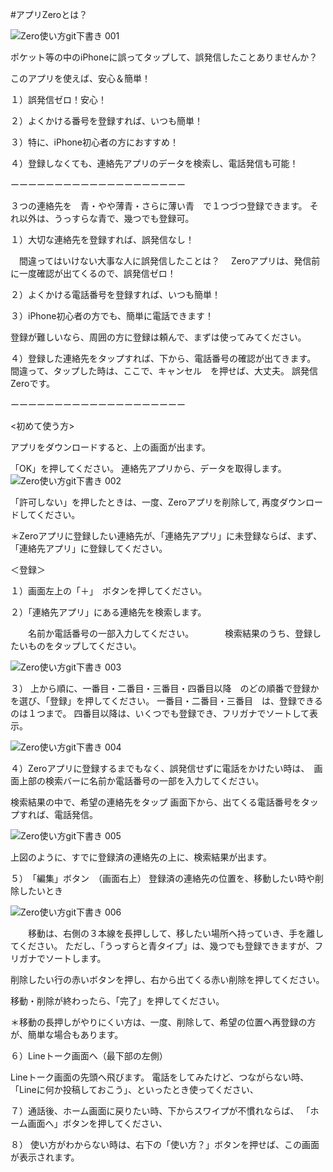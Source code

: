 #アプリZeroとは？

![Zero使い方git下書き 001](https://user-images.githubusercontent.com/101084603/197130084-1cadd9a1-ec41-4bb1-b241-62faa3385ec4.jpeg)

ポケット等の中のiPhoneに誤ってタップして、誤発信したことありませんか？

このアプリを使えば、安心＆簡単！

１）誤発信ゼロ！安心！

２）よくかける番号を登録すれば、いつも簡単！

３）特に、iPhone初心者の方におすすめ！

４）登録しなくても、連絡先アプリのデータを検索し、電話発信も可能！

ーーーーーーーーーーーーーーーーーーーー

 
３つの連絡先を　青・やや薄青・さらに薄い青　で１つづつ登録できます。
それ以外は、うっすらな青で、幾つでも登録可。
 
１）大切な連絡先を登録すれば、誤発信なし！

　間違ってはいけない大事な人に誤発信したことは？
　Zeroアプリは、発信前に一度確認が出てくるので、誤発信ゼロ！

２）よくかける電話番号を登録すれば、いつも簡単！
     
３）iPhone初心者の方でも、簡単に電話できます！
 
   登録が難しいなら、周囲の方に登録は頼んで、まずは使ってみてください。
   
４）登録した連絡先をタップすれば、下から、電話番号の確認が出てきます。
   間違って、タップした時は、ここで、キャンセル　を押せば、大丈夫。
   誤発信Zeroです。
 
ーーーーーーーーーーーーーーーーーーーー

<初めて使う方>

アプリをダウンロードすると、上の画面が出ます。

「OK」を押してください。
連絡先アプリから、データを取得します。
![Zero使い方git下書き 002](https://user-images.githubusercontent.com/101084603/197126220-9bdb4bce-8f2c-40c3-ba7d-ae5cb3a34d04.jpeg)

「許可しない」を押したときは、一度、Zeroアプリを削除して,
 再度ダウンロードしてください。

＊Zeroアプリに登録したい連絡先が、「連絡先アプリ」に未登録ならば、まず、「連絡先アプリ」に登録してください。



＜登録＞

１）画面左上の「＋」　ボタンを押してください。

２）「連絡先アプリ」にある連絡先を検索します。

　　名前か電話番号の一部入力してください。
   　
　　検索結果のうち、登録したいものをタップしてください。
  
![Zero使い方git下書き 003](https://user-images.githubusercontent.com/101084603/197132012-273c4f61-1c0a-41c4-a7c1-61996081a76d.jpeg)

３） 上から順に、一番目・二番目・三番目・四番目以降　のどの順番で登録かを選び、「登録」を押してください。
一番目・二番目・三番目　は、登録できるのは１つまで。
四番目以降は、いくつでも登録でき、フリガナでソートして表示。
     
![Zero使い方git下書き 004](https://user-images.githubusercontent.com/101084603/197132460-c145bb1a-a56a-40d2-b824-67eb1336b029.jpeg)

   
 
４）Zeroアプリに登録するまでもなく、誤発信せずに電話をかけたい時は、　画面上部の検索バーに名前か電話番号の一部を入力してください。
   
   検索結果の中で、希望の連絡先をタップ
   画面下から、出てくる電話番号をタップすれば、電話発信。
   
![Zero使い方git下書き 005](https://user-images.githubusercontent.com/101084603/197134749-a546a181-3afe-46dd-b842-7c095b829c99.jpeg)

 上図のように、すでに登録済の連絡先の上に、検索結果が出ます。
 
 
 ５）　「編集」ボタン　（画面右上）
  登録済の連絡先の位置を、移動したい時や削除したいとき
  
![Zero使い方git下書き 006](https://user-images.githubusercontent.com/101084603/197135703-f68a4890-5861-4a11-aa90-3f1cc0ffc8ba.jpeg)

　　移動は、右側の３本線を長押しして、移したい場所へ持っていき、手を離してください。
   ただし、「うっすらと青タイプ」は、幾つでも登録できますが、フリガナでソートします。
    
   削除したい行の赤いボタンを押し、右から出てくる赤い削除を押してください。
    
   移動・削除が終わったら、「完了」を押してください。
   
   ＊移動の長押しがやりにくい方は、一度、削除して、希望の位置へ再登録の方が、簡単な場合もあります。
      
    
６）Lineトーク画面へ（最下部の左側）
   
   Lineトーク画面の先頭へ飛びます。
   電話をしてみたけど、つながらない時、「Lineに何か投稿しておこう」、といったとき使ってください、
   

７）通話後、ホーム画面に戻りたい時、下からスワイプが不慣れならば、
  「ホーム画面へ」ボタンを押してください、
       
８） 使い方がわからない時は、右下の「使い方？」ボタンを押せば、この画面が表示されます。
 
